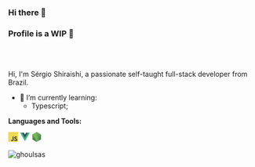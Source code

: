 ### Hi there 👋
 
### Profile is a WIP 🚧
<!--
**Ghoulsas/Ghoulsas** is a ✨ _special_ ✨ repository because its `README.md` (this file) appears on your GitHub profile.

Here are some ideas to get you started:

- 🔭 I’m currently working on ...
- 🌱 I’m currently learning ...
- 👯 I’m looking to collaborate on ...
- 🤔 I’m looking for help with ...
- 💬 Ask me about ...
- 📫 How to reach me: ...
- 😄 Pronouns: ...
- ⚡ Fun fact: ...
-->

<br />
<br />

Hi, I'm Sérgio Shiraishi, a passionate self-taught full-stack developer from Brazil.

- 🌱 I’m currently learning: 
    - Typescript;


**Languages and Tools:**  

<code><img height="20" src="https://raw.githubusercontent.com/github/explore/80688e429a7d4ef2fca1e82350fe8e3517d3494d/topics/javascript/javascript.png"></code>
<code><img height="20" src="https://raw.githubusercontent.com/github/explore/80688e429a7d4ef2fca1e82350fe8e3517d3494d/topics/vue/vue.png"></code>
<code><img height="20" src="https://raw.githubusercontent.com/github/explore/80688e429a7d4ef2fca1e82350fe8e3517d3494d/topics/nodejs/nodejs.png"></code>    


<!-- Change the `github-readme-stats.anuraghazra1.vercel.app` to `github-readme-stats.vercel.app`  -->


<a>
  <img src="https://github-readme-stats.vercel.app/api?username=ghoulsas&show_icons=true&count_private=true&include_all_commits=true" alt="ghoulsas" />
</a>

